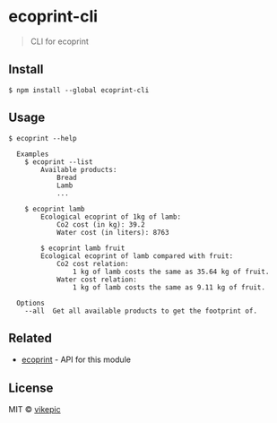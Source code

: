 # ecoprint-cli 

> CLI for ecoprint

## Install

```
$ npm install --global ecoprint-cli
```

## Usage

```
$ ecoprint --help

  Examples
    $ ecoprint --list
		Available products:
			Bread
			Lamb
			...

    $ ecoprint lamb
		Ecological ecoprint of 1kg of lamb:
			Co2 cost (in kg): 39.2
			Water cost (in liters): 8763

		$ ecoprint lamb fruit
		Ecological ecoprint of lamb compared with fruit:
			Co2 cost relation: 
				1 kg of lamb costs the same as 35.64 kg of fruit.
			Water cost relation: 
				1 kg of lamb costs the same as 9.11 kg of fruit.

  Options
    --all  Get all available products to get the footprint of.
```

## Related

- [ecoprint](https://github.com/vikepic/ecoprint) - API for this module

## License

MIT © [vikepic](https://vikepic.github.io)
